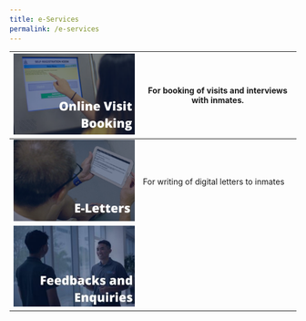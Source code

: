 ```yaml
---
title: e-Services
permalink: /e-services
---
```

|[ ![Alt text for image on Isomer site](/images/image-library/ovb.png)](https://www.ipris.sps.gov.sg/sps-vms3-web/#/home/index)  | For booking of visits and interviews with inmates.|
| -------- | -------- | 
| [![Alt text for image on Isomer site](/images/image-library/eletters.png)](https://eservice.sps.gov.sg/eletters)  |For writing of digital letters to inmates|     
|[![Alt text for image on Isomer site](/images/image-library/feedbacks.jpg)](https://pris-test-staging.netlify.app/feedback) ||     |
